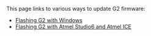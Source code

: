 This page links to various ways to update G2 firmware:

* [Flashing G2 with Windows](Flashing-G2-with-Windows)
* [Flashing G2 with Atmel Studio6 and Atmel ICE](Flashing-G2-with-Atmel-Studio6-and-Atmel-ICE)